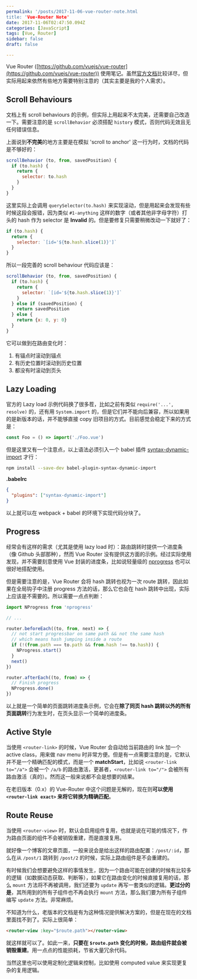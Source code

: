 ```yaml
---
permalink: '/posts/2017-11-06-vue-router-note.html
title: 'Vue-Router Note'
date: 2017-11-06T02:47:50.094Z
categories: [JavaScript]
tags: [Vue, Router]
sidebar: false
draft: false

---
```





Vue Router ([https://github.com/vuejs/vue-router](https://github.com/vuejs/vue-router)) 使用笔记。虽然[官方文档](https://router.vuejs.org/)比较详尽，但实际用起来依然有些地方需要特别注意的（其实主要是我的个人需求）。

<!--more-->

## Scroll Behaviours

文档上有 scroll behaviours 的示例，但实际上用起来不太完美，还需要自己改造一下。需要注意的是 `scrollBehavior` 必须搭配 `history` 模式，否则代码无效且无任何错误信息。

上面说到**不完美**的地方主要是在模拟 'scroll to anchor' 这一行为时，文档的代码是不够好的：

```javascript
scrollBehavior (to, from, savedPosition) {
  if (to.hash) {
    return {
      selector: to.hash
    }
  }
}
```

这里实际上会调用 `querySelector(to.hash)` 来实现滚动，但是用起来会发现有些时候这段会报错，因为类似 `#1-anything` 这样的数字（或者其他非字母字符）打头的 hash 作为 selector 是 **Invalid** 的。但是要修复只需要稍微改动一下就好了：

```javascript
if (to.hash) {
  return {
    selector: `[id='${to.hash.slice(1)}']`
  }
}
```

所以一段完善的 scroll behaviour 代码应该是：

```javascript
scrollBehavior (to, from, savedPosition) {
  if (to.hash) {
    return {
      selector: `[id='${to.hash.slice(1)}']`
    }
  } else if (savedPosition) {
    return savedPosition
  } else {
    return {x: 0, y: 0}
  }
}
```

它可以做到在路由变化时：

1. 有锚点时滚动到锚点
2. 有历史位置时滚动到历史位置
3. 都没有时滚动到页头

## Lazy Loading

官方的 Lazy load 示例代码换了很多茬，比如之前有类似 `require('...', resolve)` 的，还有用 `System.import` 的，但是它们并不能向后兼容，所以如果用的是新版本的话，并不能够直接 copy 旧项目的方式。目前感觉会稳定下来的方式是：

```javascript
const Foo = () => import('./Foo.vue')
```

但是这里又有一个注意点，以上语法必须引入一个 babel 插件 [syntax-dynamic-import](https://babeljs.io/docs/plugins/syntax-dynamic-import/) 才行：

```bash
npm install --save-dev babel-plugin-syntax-dynamic-import
```

**.babelrc**

```json
{
  "plugins": ["syntax-dynamic-import"]
}
```

以上就可以在 webpack + babel 的环境下实现代码分块了。

## Progress

经常会有这样的需求（尤其是使用 lazy load 时）：路由跳转时提供一个进度条（像 Github 头部那种），然而 Vue Router 没有提供这方面的示例。经过实际使用发现，并不需要刻意使用 Vue 封装的进度条，比如说轻量级的 [nprogress](https://github.com/rstacruz/nprogress) 也可以很好地搭配使用。

但是需要注意的是，Vue Router 会将 hash 跳转也视为一次 route 跳转，因此如果在全局钩子中注册 progress 方法的话，那么它也会在 hash 跳转中出现，实际上应该是不需要的。所以需要一点点判断：

```javascript
import NProgress from 'nprogress'

// ...

router.beforeEach((to, from, next) => {
  // not start progressbar on same path && not the same hash
  // which means hash jumping inside a route
  if (!(from.path === to.path && from.hash !== to.hash)) {
    NProgress.start()
  }
  next()
})

router.afterEach((to, from) => {
  // Finish progress
  NProgress.done()
})
```

以上就是一个简单的页面跳转进度条示例，它会在**除了同页 hash 跳转以外的所有页面跳转**行为发生时，在页头显示一个简单的进度条。

## Active Style

当使用 `<router-link>` 的时候，Vue Router 会自动给当前路由的 link 加一个 active class，用来做 nav menu 时非常方便。但是有一点需要注意的是，它默认并不是一个精确匹配的模式，而是一个 **matchStart**，比如说 `<router-link to="/a">` 会被一个 `/a/b` 的路由激活，更甚者，`<router-link to="/">` 会被所有路由激活（真的）。然而这一般来说都不会是想要的结果。

在老旧版本（0.x）的 Vue-Router 中这个问题是无解的，现在则**可以使用 `<router-link exact>` 来将它转换为精确匹配**。

## Route Reuse

当使用 `<router-view>` 时，默认会启用组件复用，也就是说在可能的情况下，作为路由页面的组件不会被销毁重建，而是直接复用。

就好像一个博客的文章页面，一般来说会是给出这样的路由配置：`/post/:id`，那么在从 `/post/1` 跳转到 `/post/2` 的时候，实际上路由组件是不会重建的。

有时候我们会想要避免这样的事情发生，因为一个路由可能在创建的时候有比较多的逻辑（如数据动态获取、判断等），如果它在路由变化的时候直接复用的话，那么 `mount` 方法将不再被调用，我们还要为 `update` 再写一套类似的逻辑。**更过分的是**，其所用到的所有子组件也不再会执行 `mount` 方法，那么我们要为所有子组件编写 `update` 方法。非常麻烦。

不知道为什么，老版本的文档是有为这种情况提供解决方案的，但是在现在的文档里面找不到了。实际上很简单：

```html
<router-view :key="$route.path"></router-view>
```

就这样就可以了。如此一来，**只要在 `$route.path` 变化的时候，路由组件就会被销毁重建**。用一点点的性能损耗，节省大量冗余代码。

当然这里也可以使用定制化逻辑来控制，比如使用 computed value 来实现更复杂的复用逻辑。
